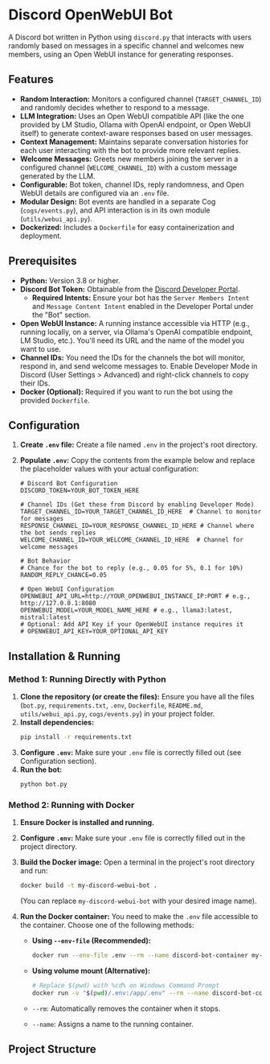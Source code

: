 # Discord OpenWebUI Bot

A Discord bot written in Python using `discord.py` that interacts with users randomly based on messages in a specific channel and welcomes new members, using an Open WebUI instance for generating responses.

## Features

*   **Random Interaction:** Monitors a configured channel (`TARGET_CHANNEL_ID`) and randomly decides whether to respond to a message.
*   **LLM Integration:** Uses an Open WebUI compatible API (like the one provided by LM Studio, Ollama with OpenAI endpoint, or Open WebUI itself) to generate context-aware responses based on user messages.
*   **Context Management:** Maintains separate conversation histories for each user interacting with the bot to provide more relevant replies.
*   **Welcome Messages:** Greets new members joining the server in a configured channel (`WELCOME_CHANNEL_ID`) with a custom message generated by the LLM.
*   **Configurable:** Bot token, channel IDs, reply randomness, and Open WebUI details are configured via an `.env` file.
*   **Modular Design:** Bot events are handled in a separate Cog (`cogs/events.py`), and API interaction is in its own module (`utils/webui_api.py`).
*   **Dockerized:** Includes a `Dockerfile` for easy containerization and deployment.

## Prerequisites

*   **Python:** Version 3.8 or higher.
*   **Discord Bot Token:** Obtainable from the [Discord Developer Portal](https://discord.com/developers/applications).
    *   **Required Intents:** Ensure your bot has the `Server Members Intent` and `Message Content Intent` enabled in the Developer Portal under the "Bot" section.
*   **Open WebUI Instance:** A running instance accessible via HTTP (e.g., running locally, on a server, via Ollama's OpenAI compatible endpoint, LM Studio, etc.). You'll need its URL and the name of the model you want to use.
*   **Channel IDs:** You need the IDs for the channels the bot will monitor, respond in, and send welcome messages to. Enable Developer Mode in Discord (User Settings > Advanced) and right-click channels to copy their IDs.
*   **Docker (Optional):** Required if you want to run the bot using the provided `Dockerfile`.

## Configuration

1.  **Create `.env` file:** Create a file named `.env` in the project's root directory.
2.  **Populate `.env`:** Copy the contents from the example below and replace the placeholder values with your actual configuration:

    ```dotenv
    # Discord Bot Configuration
    DISCORD_TOKEN=YOUR_BOT_TOKEN_HERE

    # Channel IDs (Get these from Discord by enabling Developer Mode)
    TARGET_CHANNEL_ID=YOUR_TARGET_CHANNEL_ID_HERE  # Channel to monitor for messages
    RESPONSE_CHANNEL_ID=YOUR_RESPONSE_CHANNEL_ID_HERE # Channel where the bot sends replies
    WELCOME_CHANNEL_ID=YOUR_WELCOME_CHANNEL_ID_HERE  # Channel for welcome messages

    # Bot Behavior
    # Chance for the bot to reply (e.g., 0.05 for 5%, 0.1 for 10%)
    RANDOM_REPLY_CHANCE=0.05

    # Open WebUI Configuration
    OPENWEBUI_API_URL=http://YOUR_OPENWEBUI_INSTANCE_IP:PORT # e.g., http://127.0.0.1:8080
    OPENWEBUI_MODEL=YOUR_MODEL_NAME_HERE # e.g., llama3:latest, mistral:latest
    # Optional: Add API Key if your OpenWebUI instance requires it
    # OPENWEBUI_API_KEY=YOUR_OPTIONAL_API_KEY
    ```

## Installation & Running

### Method 1: Running Directly with Python

1.  **Clone the repository (or create the files):** Ensure you have all the files (`bot.py`, `requirements.txt`, `.env`, `Dockerfile`, `README.md`, `utils/webui_api.py`, `cogs/events.py`) in your project folder.
2.  **Install dependencies:**
    ```bash
    pip install -r requirements.txt
    ```
3.  **Configure `.env`:** Make sure your `.env` file is correctly filled out (see Configuration section).
4.  **Run the bot:**
    ```bash
    python bot.py
    ```

### Method 2: Running with Docker

1.  **Ensure Docker is installed and running.**
2.  **Configure `.env`:** Make sure your `.env` file is correctly filled out in the project directory.
3.  **Build the Docker image:** Open a terminal in the project's root directory and run:
    ```bash
    docker build -t my-discord-webui-bot .
    ```
    (You can replace `my-discord-webui-bot` with your desired image name).
4.  **Run the Docker container:** You need to make the `.env` file accessible to the container. Choose one of the following methods:

    *   **Using `--env-file` (Recommended):**
        ```bash
        docker run --env-file .env --rm --name discord-bot-container my-discord-webui-bot
        ```
    *   **Using volume mount (Alternative):**
        ```bash
        # Replace $(pwd) with %cd% on Windows Command Prompt
        docker run -v "$(pwd)/.env:/app/.env" --rm --name discord-bot-container my-discord-webui-bot
        ```

    *   `--rm`: Automatically removes the container when it stops.
    *   `--name`: Assigns a name to the running container.

## Project Structure
